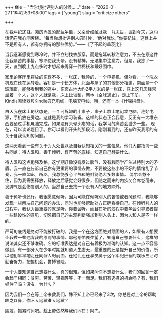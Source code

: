 +++
title = "当你想批评别人的时候……"
date = "2020-01-27T16:42:53+08:00"
tags = ["young"]
slug = "criticize others"

+++

在我年纪还轻，阅历尚浅的那些年里，父亲曾经给过我一句忠告，直到今天，这句话仍在我心间萦绕。“每当你想批评别人的时候，“他对我说，”你要记住，这世上并不是所有人，都有你拥有的那些优势。”——《了不起的盖茨比》

当我逐渐感觉到寒冷时，并不立刻找衣服穿，而是拖延转移注意力，不去在意这件让我痛苦的事情。寒冷使我头晕，没有精神，无法集中注意力。但是，我冻了一天，直到晚上九点多时才想起来再穿一件棉袄和戴好围巾。

家里的客厅里摆放的东西不多，一张床，我睡的，一个电视机，偶尔看，一个洗衣机现在还在运转着。客厅是一个长方体，北面与屋子的其他部分相连，南面是一个玻璃窗，能够看到我的高中，东面占地大约2平方米的是一张床，床上这几天经常坐着一个人，这个人就是我，床上比较乱，两本《全球通史》，是上下册，一个Kindle阅读器和Kindle的充电线，电脑充电线，哦，还有一本《什锦拼盘》。

白天我在床上的状态是，一个可拆卸的小桌子，桌子上放上笔记本电脑，连好电源，手机放在旁边。这就是我的学习装备。这样的状态正合我意，反正有一大堆东西要通过手机电脑完成。如果没有头晕头疼的话，我学习的痛苦会减少一些。
现在，可以谈论题目了。你可以看到开头的那段话。刚刚看到的，还有昨天我写的有关于自我认知的问题。

这两天看到一些有关于为人处世以及自我认知相关的一些信息，他们大都指向一些共同点：待人温和、善于倾听、有严苛的底线、知道自己想要什么。

待人温和这点勉强及格，这学期好像没有发过脾气，没有和同学产生过特别大的矛盾。我一直在告诉自己你有更重要的事情去做，不要被这些小的不好的情绪乱了节奏，我一直如此。所以，我总能够心平气和地对待绝大多数事情。
偶尔会憋不住，因为我需要释放，释放之后感觉会好很多，但随之而来的内疚又会席卷而来。发脾气是会伤害别人的，当然自己去找一个没有人的地方除外。

善于倾听也还行。我很愿意倾听，因为可能在倾听别人的苦恼或者问题时，我能够发现一些解决自己问题的办法，同时也能够帮助对方正确看待自己。在倾听别人的过程中，我认为最重要的就是听，你要会听。而且在听的过程中要学会引导或者提一些建设性的意见，切忌把自己的主观判断强加到别人头上，因为人和人是不一样的。

严苛的底线是绝对不能被打破的。我是一个在这方面绝对顽固的人，如果有人想要让我做一些违背我的原则的事情，那他恐怕要失望了。知道自己想要什么，这样的说法其实还不够准确。它的标准表达是对自己有着极为准确的认知。这一点不容易做到，有一部分人在少年时期就知道人生虚无，最重要的还是提升自己的价值，所以他们早早地走在同龄人的前面。在他们还在享受属于这个年纪应有的娱乐生活时勤奋努力，把握机会，拼搏冒险。

一个人要知道自己想要什么，真的很难。但如果问你不想要什么，我们的回答一定会趋于相同：贫穷、劳苦、轻视等等，不一而足。我们有选择的机会吗？有，我们抓住了吗？没有。为什么？

因为我们一会在等上帝来救我们，殊不知上帝已经来了3次，你总是对上帝的帮助嗤之以鼻，你不入地狱谁入地狱？

朋友，抓紧时间吧。趁上帝依然与我们同在！阿门。